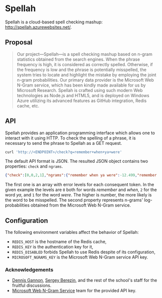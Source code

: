 Spellah
=======

Spellah is a cloud-based spell checking mashup: <http://spellah.azurewebsites.net/>.

## Proposal

> Our project—Spellah—is a spell checking mashup based on n-gram statistics obtained from the search engines. When the phrase frequency is high, it is considered as correctly spelled. Otherwise, if the frequency is low and the phrase is potentially misspelled, the system tries to locate and highlight the mistake by employing the joint n-gram probabilities. Our primary data provider is the Microsoft Web N-Gram service, which has been kindly made available for us by Microsoft Research. Spellah is crafted using such modern Web technologies as Node.js and HTML5, and is deployed on Windows Azure utilizing its advanced features as GitHub integration, Redis cache, etc.

## API

Spellah provides an application programming interface which allows one to interact with it using HTTP. To check the spelling of a phrase, it is necessary to send the phrase to Spellah as a GET request.

```bash
curl 'http://<ENDPOINT>/check?q=remember+when+ya+were'
```

The default API format is JSON. The resulted JSON object contains two properties: `check` and `ngrams`.

```json
{"check":[0,0,2,1],"ngrams":{"remember when ya were":-12.499,"remember when ya":-9.831,"when ya were":-9.888,"remember when":-5.705,"when ya":-7.26,"ya were":-8.374,"remember":-3.896,"when":-3.004,"ya":-4.647,"were":-3.161}}
```

The first one is an array with error levels for each consequent token. In the given example the levels are `0` both for words *remember* and *when*, `2` for the word *ya*, and `1` for the word *were*. The higher is number, the more likely is the word to be misspelled. The second property represents n-grams' log-probabilities obtained from the Microsoft Web N-Gram service.

## Configuration

The following environment variables affect the behavior of Spellah:

* `REDIS_HOST` is the hostname of the Redis cache,
* `REDIS_KEY` is the authentication key for it,
* `REDIS_DISABLED` forbids Spellah to use Redis despite of its configuration,
* `MICROSOFT_NGRAMS_KEY` is the Microsoft Web N-Gram service API key.

### Acknowledgements

* [Dennis Gannon](http://research.microsoft.com/en-us/people/degannon/), [Sergey Berezin](http://cs.msu.ru/persons/238), and the rest of the school's staff for the fruitful discussions.
* [Microsoft Web N-Gram Service](http://weblm.research.microsoft.com) team for the provided API key.
